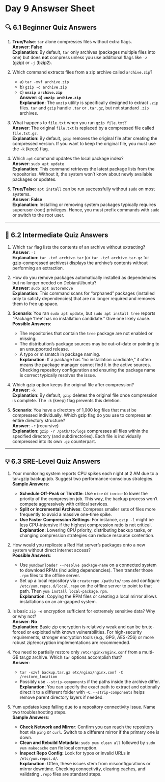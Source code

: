 # Day 9 Answser Sheet

## 🔍 6.1 Beginner Quiz Answers

1. **True/False**: `tar` alone compresses files without extra flags.  
   **Answer**: **False**  
   **Explanation**: By default, `tar` only archives (packages multiple files into one) but does **not** compress unless you use additional flags like `-z` (gzip) or `-j` (bzip2).

2. Which command extracts files from a zip archive called `archive.zip`?  
   - a) `tar -xvf archive.zip`  
   - b) `gzip -d archive.zip`  
   - c) **`unzip archive.zip`**  
   **Answer**: **c) `unzip archive.zip`**  
   **Explanation**: The `unzip` utility is specifically designed to extract `.zip` files. `tar` and `gzip` handle `.tar` or `.tar.gz`, but not standard `.zip` archives.

3. What happens to `file.txt` when you run `gzip file.txt`?  
   **Answer**: The original `file.txt` is replaced by a compressed file called `file.txt.gz`.  
   **Explanation**: By default, `gzip` removes the original file after creating the compressed version. If you want to keep the original file, you must use the `-k` (keep) flag.

4. Which `apt` command updates the local package index?  
   **Answer**: `sudo apt update`  
   **Explanation**: This command retrieves the latest package lists from the repositories. Without it, the system won’t know about newly available packages or updates.

5. **True/False**: `apt install` can be run successfully without `sudo` on most systems.  
   **Answer**: **False**  
   **Explanation**: Installing or removing system packages typically requires superuser (root) privileges. Hence, you must prefix commands with `sudo` or switch to the root user.

---

## 🧩 6.2 Intermediate Quiz Answers

1. Which `tar` flag lists the contents of an archive without extracting?  
   **Answer**: `-t`  
   **Explanation**: `tar -tvf archive.tar` (or `tar -tzf archive.tar.gz` for gzip-compressed archives) displays the archive’s contents without performing an extraction.

2. How do you remove packages automatically installed as dependencies but no longer needed on Debian/Ubuntu?  
   **Answer**: `sudo apt autoremove`  
   **Explanation**: This command scans for “orphaned” packages (installed only to satisfy dependencies) that are no longer required and removes them to free up space.

3. **Scenario**: You ran `sudo apt update`, but `sudo apt install tree` reports “Package ‘tree’ has no installation candidate.” Give one likely cause.  
   **Possible Answers**:  
   - The repositories that contain the `tree` package are not enabled or missing.  
   - The distribution’s package sources may be out-of-date or pointing to an unsupported release.  
   - A typo or mismatch in package naming.  
   **Explanation**: If a package has “no installation candidate,” it often means the package manager cannot find it in the active sources. Checking repository configuration and ensuring the package name is correct typically resolves the issue.

4. Which gzip option keeps the original file after compression?  
   **Answer**: `-k`  
   **Explanation**: By default, `gzip` deletes the original file once compression is complete. The `-k` (keep) flag prevents this deletion.

5. **Scenario**: You have a directory of 1,000 log files that must be compressed individually. Which gzip flag do you use to compress an entire directory structure?  
   **Answer**: `-r` (recursive)  
   **Explanation**: `gzip -r /path/to/logs` compresses all files within the specified directory (and subdirectories). Each file is individually compressed into its own `.gz` counterpart.

---

## 💡 6.3 SRE-Level Quiz Answers

1. Your monitoring system reports CPU spikes each night at 2 AM due to a tar+gzip backup job. Suggest two performance-conscious strategies.  
   **Sample Answers**:  
   - **Schedule Off-Peak or Throttle**: Use `nice` or `ionice` to lower the priority of the compression job. This way, the backup process won’t compete aggressively with critical services.  
   - **Split or Incremental Archives**: Compress smaller sets of files more frequently to avoid a massive one-time spike.  
   - **Use Faster Compression Settings**: For instance, `gzip -1` might be less CPU-intensive if the highest compression ratio is not critical.  
   **Explanation**: Lowering CPU priority, distributing backup tasks, or changing compression strategies can reduce resource contention.

2. How would you replicate a Red Hat server’s packages onto a new system without direct internet access?  
   **Possible Answers**:  
   - Use `yumdownloader --resolve package-name` on a connected system to download RPMs (including dependencies). Then transfer those `.rpm` files to the offline server.  
   - Set up a local repository via `createrepo /path/to/rpms` and configure `/etc/yum.repos.d/local.repo` on the offline server to point to that path. Then `yum install local-package.rpm`.  
   **Explanation**: Copying the RPM files or creating a local mirror allows installations on an air-gapped system.

3. Is basic `zip -e` encryption sufficient for extremely sensitive data? Why or why not?  
   **Answer**: **No**  
   **Explanation**: Basic zip encryption is relatively weak and can be brute-forced or exploited with known vulnerabilities. For high-security requirements, stronger encryption tools (e.g., GPG, AES-256) or more robust zip/encryption implementations are recommended.

4. You need to partially restore only `/etc/nginx/nginx.conf` from a multi-GB tar.gz archive. Which `tar` options accomplish that?  
   **Answer**:  
   - `tar -xzvf backup.tar.gz etc/nginx/nginx.conf -C /restore_location`  
   - Possibly use `--strip-components` if the paths inside the archive differ.  
   **Explanation**: You can specify the exact path to extract and optionally direct it to a different folder with `-C`. `--strip-components` helps remove parent directory layers if needed.

5. Yum updates keep failing due to a repository connectivity issue. Name two troubleshooting steps.  
   **Sample Answers**:  
   - **Check Network and Mirror**: Confirm you can reach the repository host via `ping` or `curl`. Switch to a different mirror if the primary one is down.  
   - **Clean and Rebuild Metadata**: `sudo yum clean all` followed by `sudo yum makecache` can fix local corruption.  
   - **Inspect Repo Config**: Look for typos or invalid URLs in `/etc/yum.repos.d/`.  
   **Explanation**: Often, these issues stem from misconfigurations or mirror downtime. Checking connectivity, clearing caches, and validating `.repo` files are standard steps.
